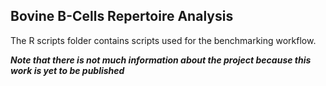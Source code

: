 ## Bovine B-Cells Repertoire  Analysis

The R scripts folder contains scripts used for the benchmarking workflow. 

**_Note that there is not much information about the project because this work is yet to be published_**



